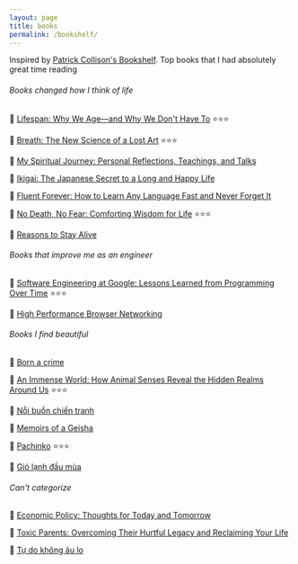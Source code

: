 ```yaml
---
layout: page
title: books
permalink: /bookshelf/
---
```


Inspired by [Patrick Collison's Bookshelf](https://patrickcollison.com/bookshelf). Top books that I had absolutely great time reading


###### Books changed how I think of life

📍 [Lifespan: Why We Age―and Why We Don't Have To](https://www.goodreads.com/book/show/43723901-lifespan) ⭐⭐⭐

📍 [Breath: The New Science of a Lost Art](https://www.goodreads.com/book/show/48890486-breath) ⭐⭐⭐

📍  [My Spiritual Journey: Personal Reflections, Teachings, and Talks](https://www.goodreads.com/book/show/10260857-my-spiritual-journey)

📍 [Ikigai: The Japanese Secret to a Long and Happy Life](https://www.goodreads.com/book/show/40534545-ikigai)

📍 [Fluent Forever: How to Learn Any Language Fast and Never Forget It](https://www.goodreads.com/book/show/19661852-fluent-forever)

📍 [No Death, No Fear: Comforting Wisdom for Life](https://www.goodreads.com/book/show/187636.No_Death_No_Fear) ⭐⭐⭐

📍 [Reasons to Stay Alive](https://www.goodreads.com/book/show/25733573-reasons-to-stay-alive)

###### Books that improve me as an engineer

📍 [Software Engineering at Google: Lessons Learned from Programming Over Time](https://www.goodreads.com/book/show/48816586-software-engineering-at-google) ⭐⭐⭐

📍 [High Performance Browser Networking](https://www.goodreads.com/book/show/17985198-high-performance-browser-networking)

###### Books I find beautiful

📍 [Born a crime](https://www.goodreads.com/book/show/29780253-born-a-crime)

📍 [An Immense World: How Animal Senses Reveal the Hidden Realms Around Us](https://www.goodreads.com/book/show/59575939-an-immense-world) ⭐⭐⭐

📍 [Nỗi buồn chiến tranh](https://www.goodreads.com/book/show/13426380-n-i-bu-n-chi-n-tranh)

📍 [Memoirs of a Geisha](https://www.goodreads.com/book/show/929.Memoirs_of_a_Geisha)

📍 [Pachinko](https://www.goodreads.com/book/show/34051011-pachinko) ⭐⭐⭐

📍 [Gió lạnh đầu mùa](https://www.goodreads.com/book/show/19545596-gi-l-nh-u-m-a)

###### Can't categorize

📍 [Economic Policy: Thoughts for Today and Tomorrow](https://www.goodreads.com/book/show/1822167.Economic_Policy)

📍 [Toxic Parents: Overcoming Their Hurtful Legacy and Reclaiming Your Life](https://www.goodreads.com/book/show/103999.Toxic_Parents)

📍 [Tự do không âu lo](https://www.goodreads.com/book/show/34812123-t-do-kh-ng-u-lo)